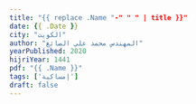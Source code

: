 ```yaml
---
title: "{{ replace .Name "-" " " | title }}"
date: {{ .Date }}
city: "الكويت"
author: "المهندس محمد علي الصائغ"
yearPublished: 2020
hijriYear: 1441
pdf: "{{ .Name }}"
tags: ['إمساكية']
draft: false
---
```

